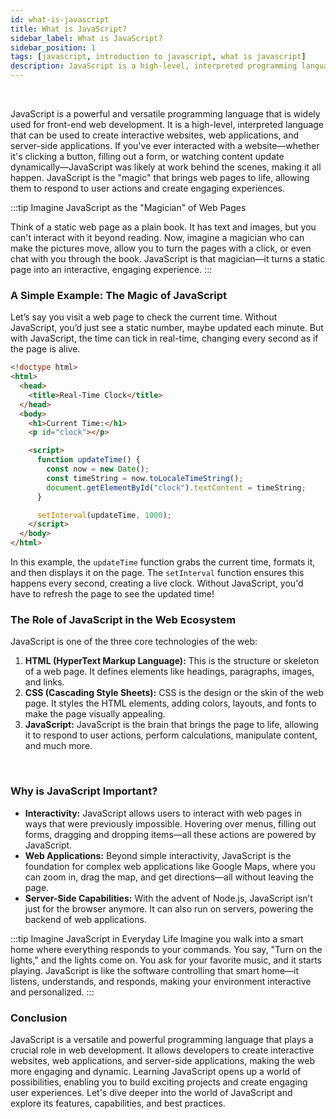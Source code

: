 ```yaml
---
id: what-is-javascript
title: What is JavaScript?
sidebar_label: What is JavaScript?
sidebar_position: 1
tags: [javascript, introduction to javascript, what is javascript]
description: JavaScript is a high-level, interpreted programming language that is widely used for front-end web development. It is a versatile language that can be used for a variety of purposes, including building interactive websites, web applications, and server-side applications.
---
```


<AdsComponent />

<br />

JavaScript is a powerful and versatile programming language that is widely used for front-end web development. It is a high-level, interpreted language that can be used to create interactive websites, web applications, and server-side applications. If you've ever interacted with a website—whether it's clicking a button, filling out a form, or watching content update dynamically—JavaScript was likely at work behind the scenes, making it all happen. JavaScript is the "magic" that brings web pages to life, allowing them to respond to user actions and create engaging experiences.

:::tip Imagine JavaScript as the "Magician" of Web Pages

Think of a static web page as a plain book. It has text and images, but you can't interact with it beyond reading. Now, imagine a magician who can make the pictures move, allow you to turn the pages with a click, or even chat with you through the book. JavaScript is that magician—it turns a static page into an interactive, engaging experience.
:::

### A Simple Example: The Magic of JavaScript

Let’s say you visit a web page to check the current time. Without JavaScript, you’d just see a static number, maybe updated each minute. But with JavaScript, the time can tick in real-time, changing every second as if the page is alive.

```html title="index.html"
<!doctype html>
<html>
  <head>
    <title>Real-Time Clock</title>
  </head>
  <body>
    <h1>Current Time:</h1>
    <p id="clock"></p>

    <script>
      function updateTime() {
        const now = new Date();
        const timeString = now.toLocaleTimeString();
        document.getElementById("clock").textContent = timeString;
      }

      setInterval(updateTime, 1000);
    </script>
  </body>
</html>
```

In this example, the `updateTime` function grabs the current time, formats it, and then displays it on the page. The `setInterval` function ensures this happens every second, creating a live clock. Without JavaScript, you'd have to refresh the page to see the updated time!

### The Role of JavaScript in the Web Ecosystem

JavaScript is one of the three core technologies of the web:

1. **HTML (HyperText Markup Language):** This is the structure or skeleton of a web page. It defines elements like headings, paragraphs, images, and links.
2. **CSS (Cascading Style Sheets):** CSS is the design or the skin of the web page. It styles the HTML elements, adding colors, layouts, and fonts to make the page visually appealing.
3. **JavaScript:** JavaScript is the brain that brings the page to life, allowing it to respond to user actions, perform calculations, manipulate content, and much more.

<AdsComponent />

<br />

### Why is JavaScript Important?

- **Interactivity:** JavaScript allows users to interact with web pages in ways that were previously impossible. Hovering over menus, filling out forms, dragging and dropping items—all these actions are powered by JavaScript.
- **Web Applications:** Beyond simple interactivity, JavaScript is the foundation for complex web applications like Google Maps, where you can zoom in, drag the map, and get directions—all without leaving the page.
- **Server-Side Capabilities:** With the advent of Node.js, JavaScript isn’t just for the browser anymore. It can also run on servers, powering the backend of web applications.

:::tip Imagine JavaScript in Everyday Life
Imagine you walk into a smart home where everything responds to your commands. You say, "Turn on the lights," and the lights come on. You ask for your favorite music, and it starts playing. JavaScript is like the software controlling that smart home—it listens, understands, and responds, making your environment interactive and personalized.
:::

### Conclusion

JavaScript is a versatile and powerful programming language that plays a crucial role in web development. It allows developers to create interactive websites, web applications, and server-side applications, making the web more engaging and dynamic. Learning JavaScript opens up a world of possibilities, enabling you to build exciting projects and create engaging user experiences. Let's dive deeper into the world of JavaScript and explore its features, capabilities, and best practices.